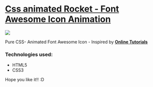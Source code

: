<h1><a href="https://elena-in-code.github.io/Font-Awesome-Icon-Animation/"><strong>Css animated Rocket - Font Awesome Icon Animation</strong></a></h1>
<img src="https://user-images.githubusercontent.com/30567608/29706444-28bc6c14-8982-11e7-8200-a353c11d3bbf.PNG">
<p>Pure CSS- Animated Font Awesome Icon - Inspired by <a href="https://www.youtube.com/channel/UCbwXnUipZsLfUckBPsC7Jog"><strong>Online Tutorials</strong></a></p>

<h3>Technologies used: </h3>
<ul>
	<li>HTML5</li>
	<li>CSS3</li>
</ul>

<p>Hope you like it!! :D </p>
